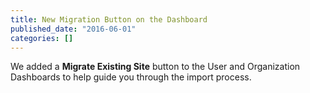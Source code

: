 ```yaml
---
title: New Migration Button on the Dashboard
published_date: "2016-06-01"
categories: []
---
```

We added a **Migrate Existing Site** button to the User and Organization Dashboards to help guide you through the import process.
